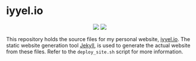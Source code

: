 # iyyel.io

<p align="center">
<a href="https://travis-ci.org/iyyel/iyyel.io"><img src="https://travis-ci.org/iyyel/iyyel.iosvg?branch=master"></a>
<a href="./LICENSE.md"><img src="https://img.shields.io/badge/license-MIT-blue.svg"></a>
</p>

This repository holds the source files for my personal website, [iyyel.io](https://iyyel.io). The static website generation tool [Jekyll](https://jekyllrb.com), is used to generate the actual website from these files. Refer to the `deploy_site.sh` script for more information.
